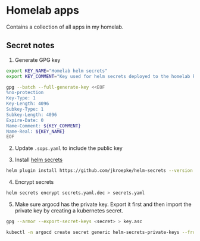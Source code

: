 # Homelab apps

Contains a collection of all apps in my homelab.

## Secret notes

1. Generate GPG key

```sh
export KEY_NAME="Homelab helm secrets"
export KEY_COMMENT="Key used for helm secrets deployed to the homelab k8s cluster"

gpg --batch --full-generate-key <<EOF
%no-protection
Key-Type: 1
Key-Length: 4096
Subkey-Type: 1
Subkey-Length: 4096
Expire-Date: 0
Name-Comment: ${KEY_COMMENT}
Name-Real: ${KEY_NAME}
EOF
```

2. Update `.sops.yaml` to include the public key

3. Install [helm secrets](https://github.com/jkroepke/helm-secrets)

```sh
helm plugin install https://github.com/jkroepke/helm-secrets --version v4.6.2
```

4. Encrypt secrets

```sh
helm secrets encrypt secrets.yaml.dec > secrets.yaml
```

5. Make sure argocd has the private key. Export it first and then import the private key by creating a kubernetes secret.

```sh
gpg --armor --export-secret-keys <secret> > key.asc

kubectl -n argocd create secret generic helm-secrets-private-keys --from-file=key.asc
```